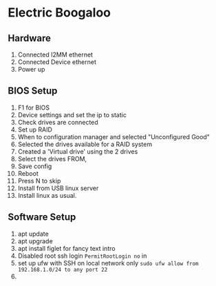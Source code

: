 # Electric Boogaloo

## Hardware

1. Connected I2MM ethernet
2. Connected Device ethernet
3. Power up

## BIOS Setup

1. F1 for BIOS
2. Device settings and set the ip to static
3. Check drives are connected
4. Set up RAID
5. When to configuration manager and selected "Unconfigured Good"
6. Selected the drives available for a RAID system
7. Created a 'Virtual drive' using the 2 drives
8. Select the drives FROM,
9. Save config
10. Reboot
11. Press N to skip
12. Install from USB linux server
13. Install linux as usual.

## Software Setup

1. apt update
2. apt upgrade
3. apt install figlet for fancy text intro
4. Disabled root ssh login `PermitRootLogin no` in 
5. set up ufw with SSH on local network only `sudo ufw allow from 192.168.1.0/24 to any port 22`
6. 

